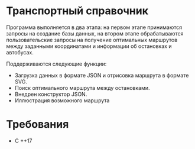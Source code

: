 # Транспортный справочник
Программа выполняется в два этапа: на первом этапе принимаются запросы на создание базы данных, на втором этапе обрабатываются пользовательские запросы на получение оптимальных маршрутов между заданными координатами и информации об остановках и автобусах.

Поддерживаются следующие функции:

- Загрузка данных в формате JSON и отрисовка маршрута в формате SVG.
- Поиск оптимального маршрута между остановками.
- Внедрен конструктор JSON.
- Иллюстрация возможного маршрута

# Требования
- С ++17

